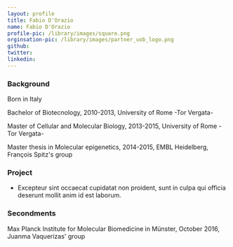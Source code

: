 ```yaml
---
layout: profile
title: Fabio D'Orazio
name: Fabio D'Orazio
profile-pic: /library/images/square.png
orginsation-pic: /library/images/partner_uob_logo.png
github:
twitter:
linkedin: 
---
```

### Background
Born in Italy

Bachelor of Biotecnology, 2010-2013, University of Rome -Tor Vergata-

Master of Cellular and Molecular Biology, 2013-2015, University of Rome -Tor Vergata-

Master thesis in Molecular epigenetics, 2014-2015, EMBL Heidelberg, François Spitz's group

### Project
-   Excepteur sint occaecat cupidatat non
proident, sunt in culpa qui officia deserunt mollit anim id est laborum.

### Secondments
Max Planck Institute for Molecular Biomedicine in Münster, October 2016, Juanma Vaquerizas' group
